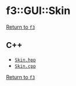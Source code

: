 # f3::GUI::Skin

[Return to `f3`](/docs/f3.md)

## C++

- [`Skin.hpp`](/src/f3/Skin.hpp)
- [`Skin.cpp`](/src/f3/Skin.cpp)

[Return to `f3`](/docs/f3.md)